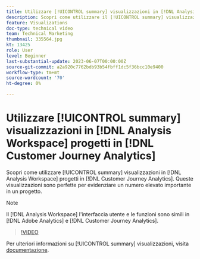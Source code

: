 ```yaml
---
title: Utilizzare [!UICONTROL summary] visualizzazioni in [!DNL Analysis Workspace] progetti
description: Scopri come utilizzare il [!UICONTROL summary] visualizzazioni in [!DNL Analysis Workspace] progetti in [!DNL Customer Journey Analytics].
feature: Visualizations
doc-type: technical video
team: Technical Marketing
thumbnail: 335564.jpg
kt: 13425
role: User
level: Beginner
last-substantial-update: 2023-06-07T00:00:00Z
source-git-commit: a2a920c7762bdb93b54fbff1dc5f36bcc10e9400
workflow-type: tm+mt
source-wordcount: '70'
ht-degree: 0%

---
```


# Utilizzare [!UICONTROL summary] visualizzazioni in [!DNL Analysis Workspace] progetti in [!DNL Customer Journey Analytics]

Scopri come utilizzare [!UICONTROL summary] visualizzazioni in [!DNL Analysis Workspace] progetti in [!DNL Customer Journey Analytics]. Queste visualizzazioni sono perfette per evidenziare un numero elevato importante in un progetto.

>[!NOTE]
>
>Il [!DNL Analysis Workspace] l&#39;interfaccia utente e le funzioni sono simili in [!DNL Adobe Analytics] e [!DNL Customer Journey Analytics].

>[!VIDEO](https://video.tv.adobe.com/v/335564/?quality=12&learn=on)

Per ulteriori informazioni su [!UICONTROL summary] visualizzazioni, visita [documentazione](https://experienceleague.adobe.com/docs/analytics-platform/using/cja-workspace/visualizations/summary-number-change.html).
